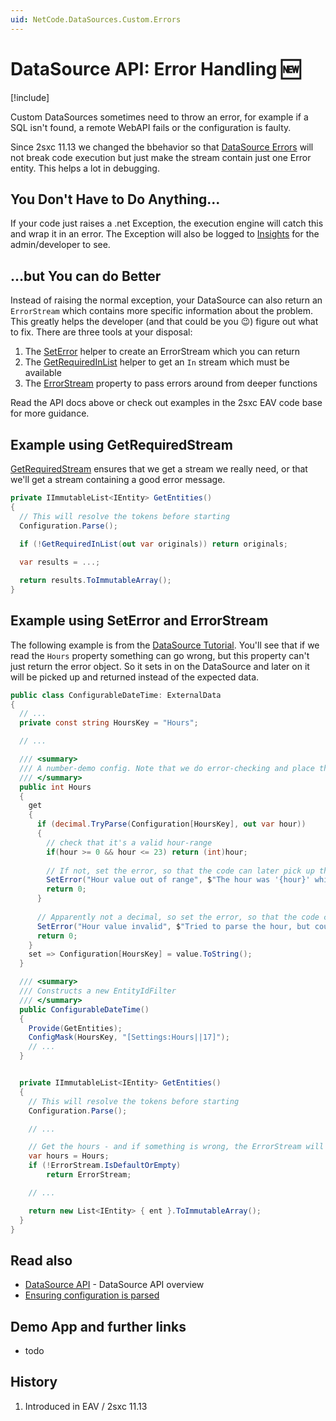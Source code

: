 ```yaml
---
uid: NetCode.DataSources.Custom.Errors
---
```


# DataSource API: Error Handling 🆕

[!include[](~/basics/stack/_shared-float-summary.md)]
<style> .context-box-summary .datasource-custom { visibility: visible; } </style>

Custom DataSources sometimes need to throw an error, for example if a SQL isn't found, a remote WebAPI fails or the configuration is faulty. 

Since 2sxc 11.13 we changed the bbehavior so that [DataSource Errors](xref:Basics.Query.Debug.Index) will not break code execution but just make the stream contain just one Error entity. This helps a lot in debugging. 

## You Don't Have to Do Anything...

If your code just raises a .net Exception, the execution engine will catch this and wrap it in an error. The Exception will also be logged to [Insights](xref:NetCode.Debug.Insights.Index) for the admin/developer to see. 

## ...but You can do Better

Instead of raising the normal exception, your DataSource can also return an `ErrorStream` which contains more specific information about the problem. This greatly helps the developer (and that could be you 😉) figure out what to fix. There are three tools at your disposal:

1. The [SetError](xref:ToSic.Eav.DataSources.DataSourceBase.SetError*) helper to create an ErrorStream which you can return
1. The [GetRequiredInList](xref:ToSic.Eav.DataSources.DataSourceBase.GetRequiredInList*) helper to get an `In` stream which must be available
1. The [ErrorStream](xref:ToSic.Eav.DataSources.DataSourceBase.ErrorStream) property to pass errors around from deeper functions

Read the API docs above or check out examples in the 2sxc EAV code base for more guidance. 


## Example using GetRequiredStream

[GetRequiredStream](xref:ToSic.Eav.DataSources.DataSourceBase.GetRequiredInList*) ensures that we get a stream we really need, or that we'll get a stream containing a good error message.


```c#
private IImmutableList<IEntity> GetEntities()
{
  // This will resolve the tokens before starting
  Configuration.Parse();

  if (!GetRequiredInList(out var originals)) return originals;
  
  var results = ...; 

  return results.ToImmutableArray();
}
```


## Example using SetError and ErrorStream

The following example is from the [DataSource Tutorial](xref:NetCode.DataSources.Custom.TutorialBasic.Index). 
You'll see that if we read the `Hours` property something can go wrong, but this property can't just return the error object. 
So it sets in on the DataSource and later on it will be picked up and returned instead of the expected data.

```c#
public class ConfigurableDateTime: ExternalData
{
  // ...
  private const string HoursKey = "Hours";

  // ...

  /// <summary>
  /// A number-demo config. Note that we do error-checking and place the Error with SetError
  /// </summary>
  public int Hours
  {
    get
    {
      if (decimal.TryParse(Configuration[HoursKey], out var hour))
      {
        // check that it's a valid hour-range
        if(hour >= 0 && hour <= 23) return (int)hour;
        
        // If not, set the error, so that the code can later pick up the error-stream
        SetError("Hour value out of range", $"The hour was '{hour}' which is not valid");
        return 0;
      }
      
      // Apparently not a decimal, so set the error, so that the code can later pick up the error-stream
      SetError("Hour value invalid", $"Tried to parse the hour, but couldn't. Value was '{Configuration[HoursKey]}'");
      return 0;
    }
    set => Configuration[HoursKey] = value.ToString();
  }

  /// <summary>
  /// Constructs a new EntityIdFilter
  /// </summary>
  public ConfigurableDateTime()
  {
    Provide(GetEntities);
    ConfigMask(HoursKey, "[Settings:Hours||17]"); 
    // ...
  }


  private IImmutableList<IEntity> GetEntities()
  {
    // This will resolve the tokens before starting
    Configuration.Parse();

    // ...

    // Get the hours - and if something is wrong, the ErrorStream will be pre-filled
    var hours = Hours;
    if (!ErrorStream.IsDefaultOrEmpty) 
        return ErrorStream;

    // ...

    return new List<IEntity> { ent }.ToImmutableArray();
  }
}

```

## Read also

* [DataSource API](xref:NetCode.DataSources.Custom.Api) - DataSource API overview
* [Ensuring configuration is parsed](xref:NetCode.DataSources.Custom.ConfigurationParse)

## Demo App and further links

* todo

## History

1. Introduced in EAV / 2sxc 11.13
